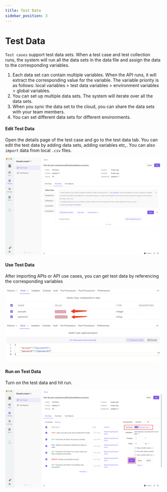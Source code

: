 ```yaml
---
title: Test Data
sidebar_position: 3
---
```





# Test Data

`Test cases` support test data sets. When a test case and test collection runs, the system will run all the data sets in the data file and assign the data to the corresponding variables. 



1. Each data set can contain multiple variables. When the API runs, it will extract the corresponding value for the variable. The variable priority is as follows: local variables > test data variables > environment variables > global variables.
2. You can set up multiple data sets. The system will iterate over all the data sets. 
3. When you sync the data set to the cloud, you can share the data sets with your team members. 
4. You can set different data sets for different environments.

#### Edit Test Data


Open the details page of the test case and go to the test data tab. You can edit the test data by adding data sets, adding variables etc,. You can also `import` data from local `.csv` files.

![adada](./images/WX20220830-160519@2x.png)

#### Use Test Data


After importing APIs or API use cases, you can get test data by referencing the corresponding variables


![adada](./images/WX20220830-163951@2x.png)
![adada](./images/WX20220830-163849@2x.png)



#### Run on Test Data

Turn on the test data and hit run.

![adada](./images/WX20220830-160643@2x.png)